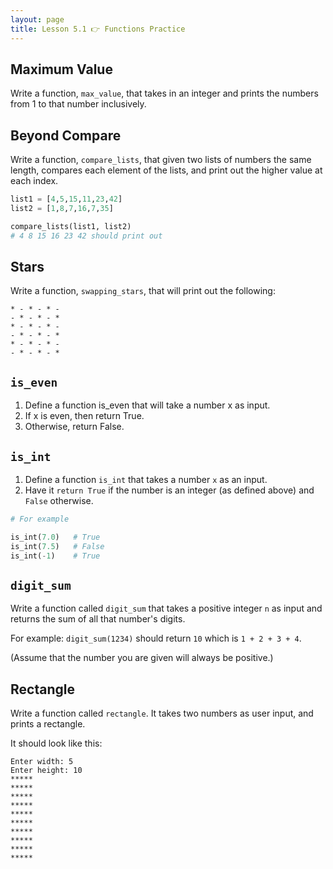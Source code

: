 ```yaml
---
layout: page
title: Lesson 5.1 👉 Functions Practice
---
```



## Maximum Value
Write a function, `max_value`, that takes in an integer and prints the numbers from 1 to that number inclusively.


## Beyond Compare
Write a function, `compare_lists`, that given two lists of numbers the same length, compares each element of the lists, and print out the higher value at each index.

```python
list1 = [4,5,15,11,23,42]
list2 = [1,8,7,16,7,35]

compare_lists(list1, list2)
# 4 8 15 16 23 42 should print out
```


## Stars
Write a function, `swapping_stars`, that will print out the following:

```
* - * - * -
- * - * - *
* - * - * -
- * - * - *
* - * - * -
- * - * - *
```

## <code>is_even</code>

1. Define a function is_even that will take a number x as input.
2. If x is even, then return True.
3. Otherwise, return False.

## <code>is_int</code>

1. Define a function <code>is_int</code> that takes a number <code>x</code> as an input.
2. Have it <code>return True</code> if the number is an integer (as defined above) and <code>False</code> otherwise.

```python
# For example

is_int(7.0)   # True
is_int(7.5)   # False
is_int(-1)    # True
```

## <code>digit_sum</code>

Write a function called <code>digit_sum</code> that takes a positive integer <code>n</code> as input and returns the sum of all that number's digits.

For example: <code>digit_sum(1234)</code> should return <code>10</code> which is <code>1 + 2 + 3 + 4</code>.

(Assume that the number you are given will always be positive.)

## Rectangle
Write a function called `rectangle`. It takes two numbers as user input, and prints a rectangle.

It should look like this:

    Enter width: 5
    Enter height: 10
    *****
    *****
    *****
    *****
    *****
    *****
    *****
    *****
    *****
    *****
